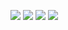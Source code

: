 ![](https://files.catbox.moe/gxyj04.webp) ![](https://files.catbox.moe/s6l405.webp) ![](https://files.catbox.moe/9bt183.webp) ![](https://files.catbox.moe/m96ln9.webp)
